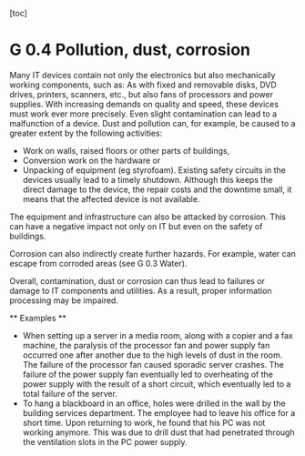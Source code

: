 [toc]
 
G 0.4 Pollution, dust, corrosion
=====================================

Many IT devices contain not only the electronics but also mechanically working components, such as: As with fixed and removable disks, DVD drives, printers, scanners, etc., but also fans of processors and power supplies. With increasing demands on quality and speed, these devices must work ever more precisely. Even slight contamination can lead to a malfunction of a device. Dust and pollution can, for example, be caused to a greater extent by the following activities:

* Work on walls, raised floors or other parts of buildings,
* Conversion work on the hardware or
* Unpacking of equipment (eg styrofoam).
Existing safety circuits in the devices usually lead to a timely shutdown. Although this keeps the direct damage to the device, the repair costs and the downtime small, it means that the affected device is not available.

The equipment and infrastructure can also be attacked by corrosion. This can have a negative impact not only on IT but even on the safety of buildings.

Corrosion can also indirectly create further hazards. For example, water can escape from corroded areas (see G 0.3 Water).

Overall, contamination, dust or corrosion can thus lead to failures or damage to IT components and utilities. As a result, proper information processing may be impaired.

** Examples **

* When setting up a server in a media room, along with a copier and a fax machine, the paralysis of the processor fan and power supply fan occurred one after another due to the high levels of dust in the room. The failure of the processor fan caused sporadic server crashes. The failure of the power supply fan eventually led to overheating of the power supply with the result of a short circuit, which eventually led to a total failure of the server.
* To hang a blackboard in an office, holes were drilled in the wall by the building services department. The employee had to leave his office for a short time. Upon returning to work, he found that his PC was not working anymore. This was due to drill dust that had penetrated through the ventilation slots in the PC power supply.
